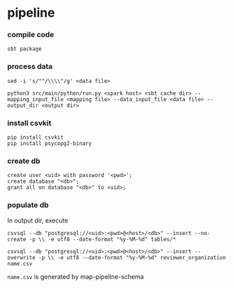 # pipeline

### compile code
```
sbt package
```

### process data

```
sed -i 's/""/\\\\"/g' <data file>
```

```
python3 src/main/python/run.py <spark host> <sbt cache dir> --mapping_input_file <mapping file> --data_input_file <data file> --output_dir <output dir>
```

### install csvkit

```
pip install csvkit
pip install psycopg2-binary
```

### create db

```
create user <uid> with password '<pwd>';
create database "<db>";
grant all on database "<db>" to <uid>;
```

### populate db
In output dir, execute

```
csvsql --db "postgresql://<uid>:<pwd>@<host>/<db>" --insert --no-create -p \\ -e utf8 --date-format "%y-%M-%d" tables/*
```

```
csvsql --db "postgresql://<uid>:<pwd>@<host>/<db>" --insert --overwrite -p \\ -e utf8 --date-format "%y-%M-%d" reviewer_organization name.csv
```
`name.csv` is generated by map-pipeline-schema
